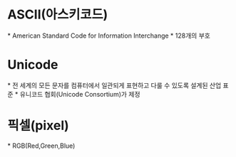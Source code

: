 <h1>ASCII(아스키코드)</h1>
* American Standard Code for Information Interchange
* 128개의 부호

<h1>Unicode</h1>
* 전 세계의 모든 문자를 컴퓨터에서 일관되게 표현하고 다룰 수 있도록 설계된 산업 표준
* 유니코드 협회(Unicode Consortium)가 제정

<h1>픽셀(pixel)</h1>
* RGB(Red,Green,Blue)
